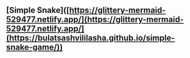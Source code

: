 ## [Simple Snake]([https://glittery-mermaid-529477.netlify.app/](https://glittery-mermaid-529477.netlify.app/](https://bulatsashvililasha.github.io/simple-snake-game/))
